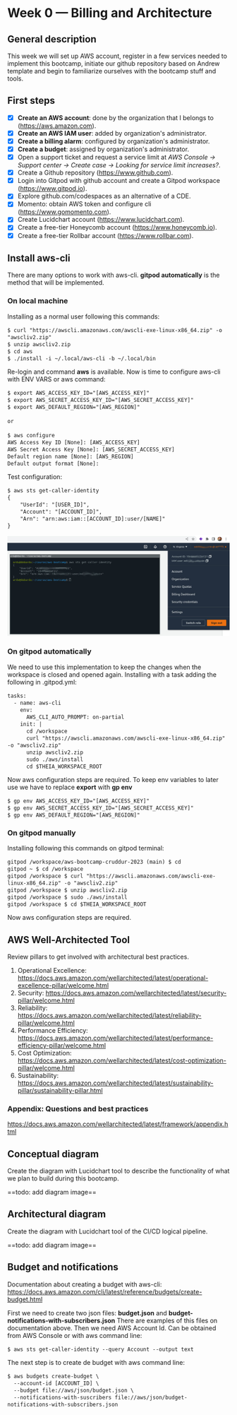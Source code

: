 # Week 0 — Billing and Architecture

## General description

This week we will set up AWS account, register in a few services needed to implement this bootcamp, initiate our github repository based on Andrew template and begin to familiarize ourselves with the bootcamp stuff and tools.

## First steps

- [x] **Create an AWS account**: done by the organization that I belongs to (https://aws.amazon.com).
- [x] **Create an AWS IAM user**: added by organization's administrator.
- [x] **Create a billing alarm**: configured by organization's administrator.
- [x] **Create a budget**: assigned by organization's administrator.
- [x] Open a support ticket and request a service limit at *AWS Console -> Support center -> Create case -> Looking for service limit increases?*.
- [X] Create a Github repository (https://www.github.com).
- [X] Login into Gitpod with github account and create a Gitpod workspace (https://www.gitpod.io).
- [x] Explore github.com/codespaces as an alternative of a CDE.
- [x] Momento: obtain AWS token and configure cli (https://www.gomomento.com).
- [X] Create Lucidchart account (https://www.lucidchart.com).
- [X] Create a free-tier Honeycomb account (https://www.honeycomb.io).
- [X] Create a free-tier Rollbar account (https://www.rollbar.com).

## Install aws-cli
There are many options to work with aws-cli. **gitpod automatically** is the method that will be implemented.

### On local machine
Installing as a normal user following this commands:

```
$ curl "https://awscli.amazonaws.com/awscli-exe-linux-x86_64.zip" -o "awscliv2.zip"
$ unzip awscliv2.zip
$ cd aws
$ ./install -i ~/.local/aws-cli -b ~/.local/bin
```

Re-login and command **aws** is available.
Now is time to configure aws-cli with ENV VARS or aws command:

```
$ export AWS_ACCESS_KEY_ID="[AWS_ACCESS_KEY]"
$ export AWS_SECRET_ACCESS_KEY_ID="[AWS_SECRET_ACCESS_KEY]"
$ export AWS_DEFAULT_REGION="[AWS_REGION]"

or 

$ aws configure
AWS Access Key ID [None]: [AWS_ACCESS_KEY]
AWS Secret Access Key [None]: [AWS_SECRET_ACCESS_KEY]
Default region name [None]: [AWS_REGION]
Default output format [None]: 
```
Test configuration:

```
$ aws sts get-caller-identity
{
    "UserId": "[USER_ID]",
    "Account": "[ACCOUNT_ID]",
    "Arn": "arn:aws:iam::[ACCOUNT_ID]:user/[NAME]"
}
```
![Test aws cli](../_docs/assets/journals/week00_aws-test-cli.jpg)

### On gitpod automatically
We need to use this implementation to keep the changes when the workspace is closed and opened again.
Installing with a task adding the following in .gitpod.yml:

```
tasks:
  - name: aws-cli
    env:
      AWS_CLI_AUTO_PROMPT: on-partial
    init: |
      cd /workspace
      curl "https://awscli.amazonaws.com/awscli-exe-linux-x86_64.zip" -o "awscliv2.zip"
      unzip awscliv2.zip
      sudo ./aws/install
      cd $THEIA_WORKSPACE_ROOT
```

Now aws configuration steps are required. To keep env variables to later use we have to replace **export** with **gp env**

```
$ gp env AWS_ACCESS_KEY_ID="[AWS_ACCESS_KEY]"
$ gp env AWS_SECRET_ACCESS_KEY_ID="[AWS_SECRET_ACCESS_KEY]"
$ gp env AWS_DEFAULT_REGION="[AWS_REGION]"
```

### On gitpod manually
Installing following this commands on gitpod terminal:

```
gitpod /workspace/aws-bootcamp-cruddur-2023 (main) $ cd
gitpod ~ $ cd /workspace
gitpod /workspace $ curl "https://awscli.amazonaws.com/awscli-exe-linux-x86_64.zip" -o "awscliv2.zip"
gitpod /workspace $ unzip awscliv2.zip
gitpod /workspace $ sudo ./aws/install
gitpod /workspace $ cd $THEIA_WORKSPACE_ROOT
```

Now aws configuration steps are required.


## AWS Well-Architected Tool
Review pillars to get involved with architectural best practices.

1. Operational Excellence: https://docs.aws.amazon.com/wellarchitected/latest/operational-excellence-pillar/welcome.html
2. Security: https://docs.aws.amazon.com/wellarchitected/latest/security-pillar/welcome.html
3. Reliability: https://docs.aws.amazon.com/wellarchitected/latest/reliability-pillar/welcome.html
4. Performance Efficiency: https://docs.aws.amazon.com/wellarchitected/latest/performance-efficiency-pillar/welcome.html
5. Cost Optimization: https://docs.aws.amazon.com/wellarchitected/latest/cost-optimization-pillar/welcome.html
6. Sustainability: https://docs.aws.amazon.com/wellarchitected/latest/sustainability-pillar/sustainability-pillar.html

### Appendix: Questions and best practices
https://docs.aws.amazon.com/wellarchitected/latest/framework/appendix.html

## Conceptual diagram
Create the diagram with Lucidchart tool to describe the functionality of what we plan to build during this bootcamp.

==todo: add diagram image==

## Architectural diagram
Create the diagram with Lucidchart tool of the CI/CD logical pipeline.

==todo: add diagram image==

## Budget and notifications

Documentation about creating a budget with aws-cli: https://docs.aws.amazon.com/cli/latest/reference/budgets/create-budget.html

First we need to create two json files: **budget.json** and **budget-notifications-with-subscribers.json**
There are examples of this files on documentation above.
Then we need AWS Account Id. Can be obtained from AWS Console or with aws command line:

```
$ aws sts get-caller-identity --query Account --output text
```

The next step is to create de budget with aws command line:

```
$ aws budgets create-budget \
  --account-id [ACCOUNT_ID] \
  --budget file://aws/json/budget.json \
  --notifications-with-suscribers file://aws/json/budget-notifications-with-subscribers.json
```
